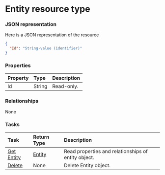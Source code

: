 # Entity resource type



### JSON representation

Here is a JSON representation of the resource

<!-- {
  "blockType": "resource",
  "optionalProperties": [

  ],
  "@odata.type": "microsoft.graph.entity"
}-->

```json
{
  "Id": "String-value (identifier)"
}

```
### Properties
| Property	   | Type	|Description|
|:---------------|:--------|:----------|
|Id|String| Read-only.|

### Relationships
None


### Tasks

| Task		   | Return Type	|Description|
|:---------------|:--------|:----------|
|[Get Entity](../api/entity_get.md) | [Entity](entity.md) |Read properties and relationships of entity object.|
|[Delete](../api/entity_delete.md) | None |Delete Entity object. |

<!-- uuid: d9cc9751-3304-4a2a-b3f2-d1cfd85d87ef
2015-10-19 09:07:22 UTC -->
<!-- {
  "type": "#page.annotation",
  "description": "Entity resource",
  "keywords": "",
  "section": "documentation",
  "tocPath": ""
}-->